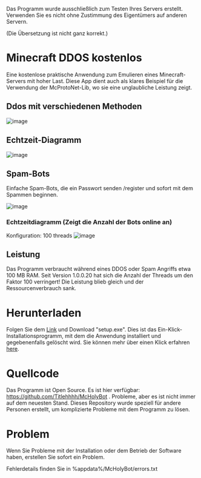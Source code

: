 Das Programm wurde ausschließlich zum Testen Ihres Servers erstellt. Verwenden Sie es nicht ohne Zustimmung des Eigentümers auf anderen Servern.

(Die Übersetzung ist nicht ganz korrekt.)

# Minecraft DDOS kostenlos

Eine kostenlose praktische Anwendung zum Emulieren eines Minecraft-Servers mit hoher Last. Diese App dient auch als klares Beispiel für die Verwendung der McProtoNet-Lib, wo sie eine unglaubliche Leistung zeigt.

## Ddos mit verschiedenen Methoden
![image](https://user-images.githubusercontent.com/93156853/220171541-0b6e3ffe-4e3e-465a-bd11-1b1925fe09d2.png)


## Echtzeit-Diagramm
![image](https://user-images.githubusercontent.com/93156853/216661121-97959e39-4c38-4c4f-8310-847481b84656.png)

## Spam-Bots
Einfache Spam-Bots, die ein Passwort senden /register und sofort mit dem Spammen beginnen.

![image](https://user-images.githubusercontent.com/93156853/224682635-6fed0c9d-016c-452c-b96e-ecfb2e1b3329.png)
### Echtzeitdiagramm (Zeigt die Anzahl der Bots online an)
Konfiguration: 100 threads
![image](https://user-images.githubusercontent.com/93156853/224682911-f2cd59ce-165f-478b-900a-fb7202b710fd.png)



## Leistung
Das Programm verbraucht während eines DDOS oder Spam Angriffs etwa 100 MB RAM. Seit Version 1.0.0.20 hat sich die Anzahl der Threads um den Faktor 100 verringert! Die Leistung blieb gleich und der Ressourcenverbrauch sank.

# Herunterladen

Folgen Sie dem [Link](https://github.com/Titlehhhh/Minecraft-DDOS-Free/releases/tag/Main ) und Download "setup.exe". Dies ist das Ein-Klick-Installationsprogramm, mit dem die Anwendung installiert und gegebenenfalls gelöscht wird. Sie können mehr über einen Klick erfahren [here](https://learn.microsoft.com/ru-ru/visualstudio/deployment/clickonce-security-and-deployment?view=vs-2022).

# Quellcode

Das Programm ist Open Source. Es ist hier verfügbar: https://github.com/Titlehhhh/McHolyBot . Probleme, aber es ist nicht immer auf dem neuesten Stand. Dieses Repository wurde speziell für andere Personen erstellt, um komplizierte Probleme mit dem Programm zu lösen.

# Problem

Wenn Sie Probleme mit der Installation oder dem Betrieb der Software haben, erstellen Sie sofort ein Problem.

Fehlerdetails finden Sie in %appdata%/McHolyBot/errors.txt